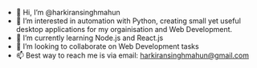 - 👋 Hi, I’m @harkiransinghmahun
- 👀 I’m interested in automation with Python, creating small yet useful desktop applications for my orgainisation and Web Development. 
- 🌱 I’m currently learning Node.js and React.js
- 💞️ I’m looking to collaborate on Web Development tasks
- 📫 Best way to reach me is via email: harkiransinghmahun@gmail.com

<!---
harkiransinghmahun/harkiransinghmahun is a ✨ special ✨ repository because its `README.md` (this file) appears on your GitHub profile.
You can click the Preview link to take a look at your changes.
--->
